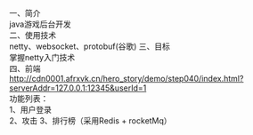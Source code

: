 一、简介  
   java游戏后台开发  
二、使用技术    
   netty、websocket、protobuf(谷歌)
三、目标  
  掌握netty入门技术  
四、前端  
http://cdn0001.afrxvk.cn/hero_story/demo/step040/index.html?serverAddr=127.0.0.1:12345&userId=1  
功能列表：  
  1、用户登录  
  2、攻击
  3、排行榜（采用Redis + rocketMq）
  


